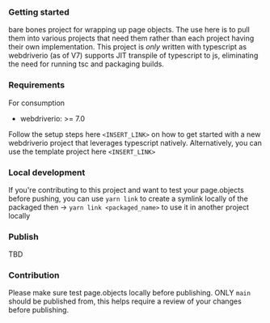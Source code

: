 ### Getting started

bare bones project for wrapping up page objects. The use here is to pull them into various projects that need them rather than each project having their own implementation.
This project is _only_ written with typescript as webdriverio (as of V7) supports JIT transpile of typescript to js, eliminating the need for running tsc and packaging builds.

### Requirements

For consumption

- webdriverio: >= 7.0

Follow the setup steps here `<INSERT_LINK>` on how to get started with a new webdriverio project that leverages typescript natively. Alternatively, you can use the template project here `<INSERT_LINK>`

### Local development

If you're contributing to this project and want to test your page.objects before pushing, you can use `yarn link` to create a symlink locally of the packaged then -> `yarn link <packaged_name>` to use it in another project locally

### Publish

TBD

### Contribution

Please make sure test page.objects locally before publishing. ONLY `main` should be published from, this helps require a review of your changes before publishing.
